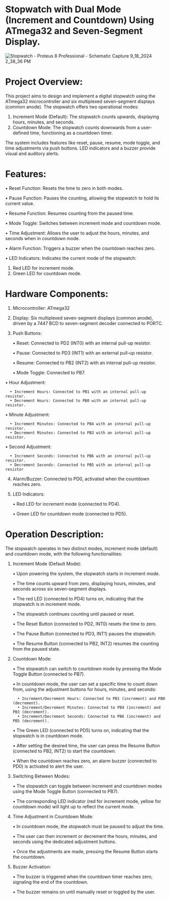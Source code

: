 
# Stopwatch with Dual Mode (Increment and Countdown) Using ATmega32 and Seven-Segment Display.

![Stopwatch - Proteus 8 Professional - Schematic Capture 9_18_2024 2_38_36 PM](https://github.com/user-attachments/assets/aad5001d-4a82-4795-8f34-9bd347674451)

# Project Overview: 
This project aims to design and implement a digital stopwatch using the ATmega32 microcontroller and six multiplexed seven-segment displays (common anode). The stopwatch offers two operational modes:

1. Increment Mode (Default): The stopwatch counts upwards, displaying hours, minutes, and seconds.
2. Countdown Mode: The stopwatch counts downwards from a user-defined time, functioning as a countdown timer.
   
The system includes features like reset, pause, resume, mode toggle, and time adjustments via push buttons. LED indicators and a buzzer provide visual and auditory alerts.

# Features: 
• Reset Function: Resets the time to zero in both modes.

• Pause Function: Pauses the counting, allowing the stopwatch to hold its current value.

• Resume Function: Resumes counting from the paused time.

• Mode Toggle: Switches between increment mode and countdown mode.

• Time Adjustment: Allows the user to adjust the hours, minutes, and seconds when in countdown mode.

• Alarm Function: Triggers a buzzer when the countdown reaches zero.

• LED Indicators: Indicates the current mode of the stopwatch:
   1. Red LED for increment mode.
   2. Green LED for countdown mode.

# Hardware Components: 
1. Microcontroller: ATmega32
   
2. Display: Six multiplexed seven-segment displays (common anode), driven by a 7447 BCD to seven-segment decoder connected to PORTC.
   
3. Push Buttons:
   
     • Reset: Connected to PD2 (INT0) with an internal pull-up resistor.
  
     • Pause: Connected to PD3 (INT1) with an external pull-up resistor.

     • Resume: Connected to PB2 (INT2) with an internal pull-up resistor.
  
     • Mode Toggle: Connected to PB7.
  
  • Hour Adjustment:
  
      • Increment Hours: Connected to PB1 with an internal pull-up resistor.
      • Decrement Hours: Connected to PB0 with an internal pull-up resistor.
      
  • Minute Adjustment:
  
      • Increment Minutes: Connected to PB4 with an internal pull-up resistor.
      • Decrement Minutes: Connected to PB3 with an internal pull-up resistor.
      
  • Second Adjustment:
  
      • Increment Seconds: Connected to PB6 with an internal pull-up resistor. 
      • Decrement Seconds: Connected to PB5 with an internal pull-up resistor
      
4. Alarm/Buzzer: Connected to PD0, activated when the countdown reaches zero.

5. LED Indicators:
   
     • Red LED for increment mode (connected to PD4).

     • Green LED for countdown mode (connected to PD5).

# Operation Description: 
The stopwatch operates in two distinct modes, increment mode (default) and countdown mode, with the following functionalities:

1. Increment Mode (Default Mode):

      • Upon powering the system, the stopwatch starts in increment mode.
   
      • The time counts upward from zero, displaying hours, minutes, and seconds across six seven-segment displays.

      • The red LED (connected to PD4) turns on, indicating that the stopwatch is in increment mode.
   
      • The stopwatch continues counting until paused or reset.
   
      • The Reset Button (connected to PD2, INT0) resets the time to zero.

      • The Pause Button (connected to PD3, INT1) pauses the stopwatch.
   
      • The Resume Button (connected to PB2, INT2) resumes the counting from the paused state.

   
1. Countdown Mode:

      • The stopwatch can switch to countdown mode by pressing the Mode Toggle Button (connected to PB7).
   
      • In countdown mode, the user can set a specific time to count down from, using the adjustment buttons for hours, minutes, and seconds:
   
         • Increment/Decrement Hours: Connected to PB1 (increment) and PB0 (decrement).
         • Increment/Decrement Minutes: Connected to PB4 (increment) and PB3 (decrement).
         • Increment/Decrement Seconds: Connected to PB6 (increment) and PB5 (decrement).
      • The Green LED (connected to PD5) turns on, indicating that the stopwatch is in countdown mode.
   
      • After setting the desired time, the user can press the Resume Button (connected to PB2, INT2) to start the countdown.
   
      • When the countdown reaches zero, an alarm buzzer (connected to PD0) is activated to alert the user.

   
3. Switching Between Modes:

      • The stopwatch can toggle between increment and countdown modes using the Mode Toggle Button (connected to PB7).
   
      • The corresponding LED indicator (red for increment mode, yellow for countdown mode) will light up to reflect the current mode.

   
4. Time Adjustment in Countdown Mode:

      • In countdown mode, the stopwatch must be paused to adjust the time.
   
      • The user can then increment or decrement the hours, minutes, and seconds using the dedicated adjustment buttons.
   
      • Once the adjustments are made, pressing the Resume Button starts the countdown.

   
5. Buzzer Activation:

      • The buzzer is triggered when the countdown timer reaches zero, signaling the end of the countdown.
   
      • The buzzer remains on until manually reset or toggled by the user.
